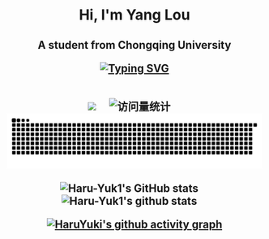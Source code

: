 
<h1 align = "center">Hi, I'm Yang Lou  
<h2 align = "center">A student from Chongqing University

[![Typing SVG](https://readme-typing-svg.herokuapp.com?color=%2336BCF7&center=true&vCenter=true&width=600&lines=Hi+there+👋,I'm+Yang+Lou;+Welcome+to+My+Profile!;一+个+大+三+学+生;Always+learning+new+things+;Machine+learning+enthusiast+)](https://git.io/typing-svg)
<!-- for beauty 留个空行好看点 -->
<div>&nbsp;</div>
<!-- profile logo 个人资料徽标 -->
<div> 
    <a href="https://space.bilibili.com/448488855/"><img src="https://img.shields.io/badge/Bilibili-B站-ff69b4" /></a>&emsp;
    <!-- visitor -->
    <img src="https://komarev.com/ghpvc/?username=Haru-Yuk1&label=Views&color=orange&style=flat" alt="访问量统计" />&emsp;
</div>
<!-- Snake Code Contribution Map 贪吃蛇代码贡献图 -->
<div align="center">
  <img src="https://github.com/Haru-Yuk1/Haru-Yuk1/blob/output/github-contribution-grid-snake.svg" alt="Snake animation" />
</div>
<!-- ### <center>My stats</center>  -->
   

<!--   my-skils -->
![Haru-Yuk1's GitHub stats](https://github-readme-stats.vercel.app/api?username=Haru-Yuk1&show_icons=true&theme=tokyonight&card_width=200&bg_color=00000000)&emsp;
![Haru-Yuk1's github stats](https://github-readme-stats.vercel.app/api/top-langs/?username=Haru-Yuk1&theme=tokyonight&layout=compact&card_width=200&bg_color=00000000)&emsp;



[![HaruYuki's github activity graph](https://github-readme-activity-graph.vercel.app/graph?username=Haru-Yuk1&theme=react)](https://github.com/ashutosh00710/github-readme-activity-graph)
